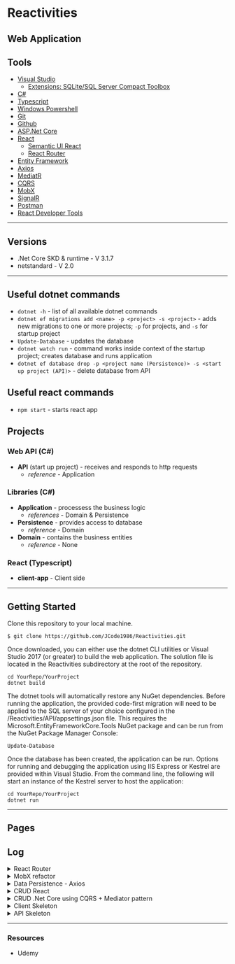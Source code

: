 # Reactivities

## Web Application

## Tools
* [Visual Studio](https://visualstudio.microsoft.com/downloads/)
  * [Extensions: SQLite/SQL Server Compact Toolbox](https://marketplace.visualstudio.com/items?itemName=ErikEJ.SQLServerCompactSQLiteToolbox)
* [C#](https://docs.microsoft.com/en-us/dotnet/csharp/)
* [Typescript](https://www.typescriptlang.org/docs/)
* [Windows Powershell](https://docs.microsoft.com/en-us/powershell/)
* [Git](https://git-scm.com/doc)
* [Github](https://github.com/JCode1986)
* [ASP.Net Core](https://dotnet.microsoft.com/learn/aspnet/what-is-aspnet-core)
* [React](https://reactjs.org/docs/hello-world.html)
    * [Semantic UI React](https://react.semantic-ui.com/)
    * [React Router](https://reactrouter.com/web/guides/quick-start)
* [Entity Framework](https://docs.microsoft.com/en-us/ef/)
* [Axios](https://www.npmjs.com/package/axios)
* [MediatR](https://github.com/jbogard/MediatR/wiki)
* [CQRS](https://docs.microsoft.com/en-us/azure/architecture/patterns/cqrs)
* [MobX](https://mobx.js.org/README.html)
* [SignalR](https://docs.microsoft.com/en-us/aspnet/signalr/overview/getting-started/introduction-to-signalr)
* [Postman](https://www.postman.com/api-documentation-tool/)
* [React Developer Tools](https://chrome.google.com/webstore/detail/react-developer-tools/fmkadmapgofadopljbjfkapdkoienihi?hl=en)
---

## Versions
* .Net Core SKD & runtime - V 3.1.7
* netstandard - V 2.0
---
## Useful dotnet commands
* `dotnet -h` - list of all available dotnet commands 
* `dotnet ef migrations add <name> -p <project> -s <project>` - adds new migrations to one or more projects; `-p` for projects, and `-s` for startup project
* `Update-Database` - updates the database
* `dotnet watch run` - command works inside context of the startup project; creates database and runs application
* `dotnet ef database drop -p <project name (Persistence)> -s <start up project (API)>` - delete database from API

## Useful react commands
 * `npm start` - starts react app
 
## Projects

### Web API (C#)
* **API** (start up project) - receives and responds to http requests
  * *reference* - Application

### Libraries (C#)
* **Application** - processess the business logic
  * *references* - Domain & Persistence
* **Persistence** - provides access to database
  * *reference* - Domain
* **Domain** - contains the business entities
  * *reference* - None

### React (Typescript)
* **client-app** - Client side
---

## Getting Started

Clone this repository to your local machine.

```
$ git clone https://github.com/JCode1986/Reactivities.git
```
Once downloaded, you can either use the dotnet CLI utilities or Visual Studio 2017 (or greater) to build the web application. The solution file is located in the Reactivities subdirectory at the root of the repository.
```
cd YourRepo/YourProject
dotnet build
```
The dotnet tools will automatically restore any NuGet dependencies. Before running the application, the provided code-first migration will need to be applied to the SQL server of your choice configured in the /Reactivities/API/appsettings.json file. This requires the Microsoft.EntityFrameworkCore.Tools NuGet package and can be run from the NuGet Package Manager Console:
```
Update-Database
```
Once the database has been created, the application can be run. Options for running and debugging the application using IIS Express or Kestrel are provided within Visual Studio. From the command line, the following will start an instance of the Kestrel server to host the application:
```
cd YourRepo/YourProject
dotnet run
```
---
## Pages


## Log

<details>
<summary>React Router</summary>

* 0124: 09/09/2020 *Added route parameters in `ActivityDetails.tsx`*
* 2114: 09/08/2020 *Viewing detail and routing to a different page successful*
* 2344: 09/07/2020 *Links added in `NavBar.tsx`*
* 2335: 09/07/2020 *Routes setup in `App.tsx`*
* 2322: 09/07/2020 *Installed `react-router-dom`, and imported in `index.tsx` file in `scr`*

</details>

<details>
<summary>MobX refactor</summary>

* 2205: 09/07/2020 *Enabled MobX strict mode; utilizing `runInActions()` fot state changes after awaiting*
* 1651: 09/05/2020 *Removed unused code*
* 1644: 09/04/2020 *Delete functionality from store working*
* 1635: 09/04/2020 *Edit funcionality and cancel button working (from store)*
* 1611: 09/04/2020 *Utlizing observable map for activities instead of array*
* 2326: 09/02/2020 *Added sort by date functionality for activities in store*
* 2152: 09/02/2020 *Refactored create functionality to use store instead of passing props*
* 2133: 09/02/2020 *Renders list of activites through store*
* 0105: 09/02/2020 *Components requiring store access with observables converted to observers*
* 0043: 09/02/2020 *Mobx setup complete `src` -> `app` -> `stores` -> `activityStore.ts`*
* 0026: 09/02/2020 *`npm install mobx mobx-react-lite` for state management (functional components)*

</details>


<details>
<summary>Data Persistence - Axios</summary>

* 2151: 09/01/2020 *Isolated loading indicator for delete button*
* 2132: 09/01/2020 *Added loading indicator for submitting data*
* 2114: 09/01/2020 *Added `LoadingComponent.tsx` in `src` -> `app` -> `layout`*
* 2104: 09/01/2020 *Added delay to API methods to simulate production stage*
* 2058: 09/01/2020 *client side can now use CRUD successfully with API*
* 2050: 09/01/2020 *listing activities from API successful*
* 2041: 09/01/2020 *`agent.ts` file setup in `app` -> `api` folder*

</details>

<details>
<summary>CRUD React</summary>

* 2219: 08/31/2020 *Delete functionality for client side added*
* 2140: 08/31/2020 *Fixed issues with the dates in the form*
* 2320: 08/30/2020 *Create and update functionality added; still need to work on minor fixes*
* 2220: 08/30/2020 *Added functions to handle creates, edits and cancels*
* 2020: 08/30/2020 *Can now view details of specific activity*
* 1943: 08/30/2020 *Added `activites folder` with folders - `dashboard`, `details`, & `form`; components added in folders to retrieve data from back end
* 0203: 08/27/2020 *Added images to `assets folder`; created `NavBar.tsx` with component*
* 0048: 08/25/2020 *Folder structure organized; added `activity.ts` with structure of activity object in `models folder`; moved `app.tsx` and `styles.css` to `layout folder`; hook state and hook effect added to retrieve all activities in `App.tsx`*

</details>

<details>
<summary>CRUD .Net Core using CQRS + Mediator pattern</summary>

* 1945: 08/24/2020 *Created `Delete.cs` in application folder, and delete handler in contollers; can successfully delete an activity; removed unnecessary using in files*
* 1930: 08/24/2020 *Created `Edit.cs` in application folder, and edit handler in contollers; can successfully edit an activity*
* 1825: 08/24/2020 *Created `Create.cs` in application folder, and create hanlder in controllers; can successfully create an acitivity*
* 1714: 08/24/2020 *Created `Details.cs` in `Application folder`, and detail handler in controllers; can successfully query a single activity*
* 1654: 08/24/2020 *Created `ActivitiesController.cs` and added MediatR as a service in `startup.cs`; can successfully query to API to retrieve all activities*
* 1638: 08/24/2020 *Created `Activity Folder` in Application project with `List.cs`; created query handler with MediatR*
* 1624: 08/24/2020 *Installed `MediatR.Extensions.Microsoft.Dependancy Injection` Nuget package to Application project*
* 1501: 08/24/2020 *Seeded activities to database*
* 0000: 08/24/2020 *`Activity.cs` added in Domain project, added Activity Entity, and successfully migrated*

</details>

<details>
<summary>Client Skeleton</summary>

* 2107: 08/23/2020 *Installed semantic ui react*
* 2041: 08/23/2020 *Installed axios; added CORS in `startup.cs`; Client side successfully fetches data from API*
* 1307: 08/23/2020 *React set up complete*

</details>

<details>
<summary>API Skeleton</summary>

* 0203: 08/23/2020 *Succesfully queried from database utilizing postman*
* 2302: 08/22/2020 *Upgraded EF Core Tools Version from 3.1.2 to 3.1.7, and succesfully seeded data*
* 2128: 08/22/2020 *Database created; SQLite/SQL Server Compact Toolbox extension installed to view database*
* 2034: 08/22/2020 *Initial migration success*
* 1837: 08/22/2020 *Local host routes operable, and getting back data*
* 1421: 08/22/2020 *Created projects (API, Application, Persistence, and Domain); projects added to sln.file, and references added*

</details>

---
### Resources
* Udemy
